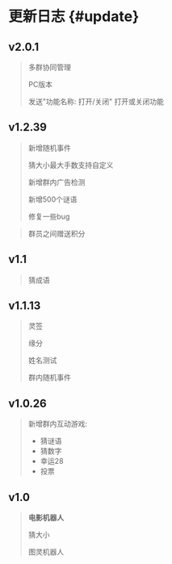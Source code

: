 

# 更新日志 {#update}

## v2.0.1

> 多群协同管理
>
> PC版本
>
> 发送"功能名称: 打开/关闭" 打开或关闭功能

## v1.2.39

> 新增随机事件
>
> 猜大小最大手数支持自定义
>
> 新增群内广告检测
>
> 新增500个谜语
>
> 修复一些bug



> 群员之间赠送积分



## v1.1

> 猜成语



## v1.1.13

> 灵签
>
> 缘分
>
> 姓名测试
>
> 群内随机事件





## v1.0.26

> 新增群内互动游戏:
>
> * 猜谜语
> * 猜数字
> * 幸运28
> * 投票

## v1.0

> **电影机器人**
>
> 猜大小
>
> 图灵机器人





